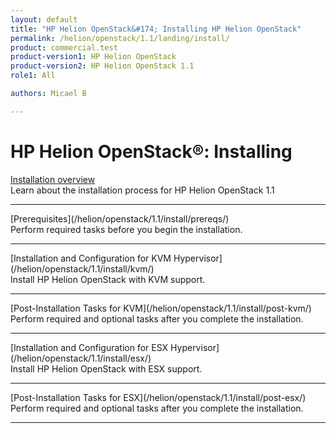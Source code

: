 ```yaml
---
layout: default
title: "HP Helion OpenStack&#174; Installing HP Helion OpenStack"
permalink: /helion/openstack/1.1/landing/install/
product: commercial.test
product-version1: HP Helion OpenStack
product-version2: HP Helion OpenStack 1.1
role1: All

authors: Micael B

---
```

<!--UNDER REVISION-->

<script>

function PageRefresh {
onLoad="window.refresh"
}

PageRefresh();

</script>

<!--
<p style="font-size: small;"> <a href="/helion/openstack/1.1/3rd-party-license-agreements/">&#9664; PREV</a> | <a href="/helion/openstack/1.1/">&#9650; UP</a> | NEXT &#9654; </p>
-->

# HP Helion OpenStack&#174;: Installing

[Installation overview](/helion/openstack/1.1/install/overview/)
<br> Learn about the installation process for HP Helion OpenStack 1.1
<hr>
[Prerequisites](/helion/openstack/1.1/install/prereqs/)
<br>Perform required tasks before you begin the installation.
<hr>
[Installation and Configuration for KVM Hypervisor](/helion/openstack/1.1/install/kvm/)
<br>Install HP Helion OpenStack with KVM support.
<hr>
[Post-Installation Tasks for KVM](/helion/openstack/1.1/install/post-kvm/) 
<br>Perform required and optional tasks after you complete the installation.
<hr>
[Installation and Configuration for ESX Hypervisor](/helion/openstack/1.1/install/esx/)
<br>Install HP Helion OpenStack with ESX support.
<hr>
[Post-Installation Tasks for ESX](/helion/openstack/1.1/install/post-esx/)
<br>Perform required and optional tasks after you complete the installation.
<hr>